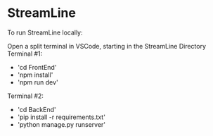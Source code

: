 # StreamLine
To run StreamLine locally:

Open a split terminal in VSCode, starting in the StreamLine Directory
Terminal #1: 
- 'cd FrontEnd'
- 'npm install'
- 'npm run dev'

Terminal #2:
- 'cd BackEnd'
- 'pip install -r requirements.txt'
- 'python manage.py runserver'
